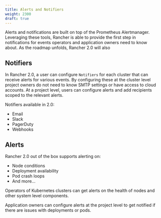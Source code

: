 ```yaml
---
title: Alerts and Notifiers
weight: 2300
draft: true
---
```


Alerts and notifications are built on top of the Prometheus Alertmanager. Leveraging these tools, Rancher is able to provide the first step in notifications for events operators and application owners need to know about. As the roadmap unfolds, Rancher 2.0 will also 

## Notifiers

In Rancher 2.0, a user can configure `Notifiers` for each cluster that can receive alerts for various events. By configuring these at the cluster level project owners do not need to know SMTP settings or have access to cloud accounts. At a project level, users can configure alerts and add recipients scoped to the relevant alerts.

Notifiers available in 2.0:

* Email
* Slack
* PagerDuty
* Webhooks

## Alerts

Rancher 2.0 out of the box supports alerting on:

* Node conditions
* Deployment availability
* Pod crash loops
* And more...

Operators of Kubernetes clusters can get alerts on the health of nodes and other system level components.

Application owners can configure alerts at the project level to get notified if there are issues with deployments or pods.